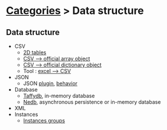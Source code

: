 # [Categories](categories.index.html) > Data structure

## Data structure

- CSV
  - [2D tables](rex_csv.html)
  - [CSV --> official array object](rex_csv2array.html)
  - [CSV --> official dictionary object](rex_csv2dictionary.html)
  - Tool : [excel --> CSV](execel2cs.html)
- JSON
  - JSON [plugin](rex_hash.html), [behavior](rex_bhash.html)
- Database
  - [Taffydb](rex_taffydb.html), in-memory database
  - [Nedb](rex_nedb.html), asynchronous persistence or in-memory database
- XML
- Instances
  - [Instances groups](rex_ginstgroup.html)

